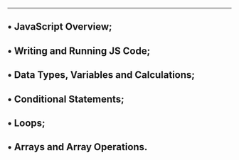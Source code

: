 --------------------------------------
• JavaScript Overview;
--------------------------------------------
• Writing and Running JS Code;
-----------------------------------------------
• Data Types, Variables and Calculations;
--------------------------------------------------
• Conditional Statements;
---------------------------------------------------
• Loops;
--------------------------------------------------
• Arrays and Array Operations.
----------------------------------------------------
